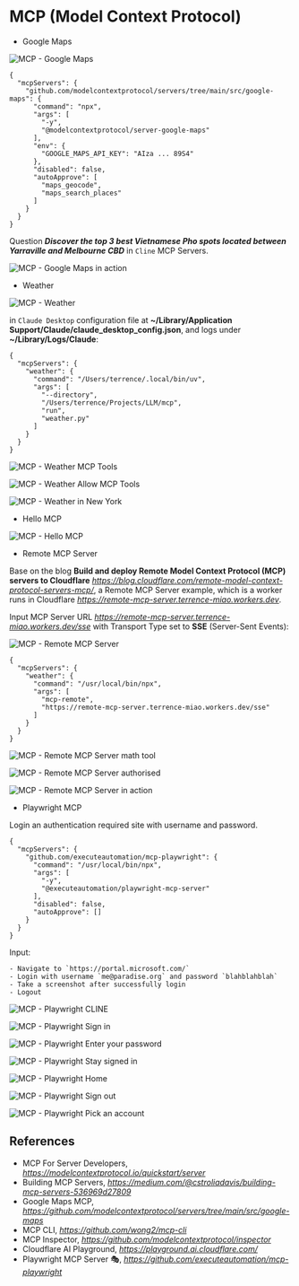 MCP (Model Context Protocol)
============================

- Google Maps

![MCP - Google Maps](MCP%20-%20Google%20Maps.png)

```
{
  "mcpServers": {
    "github.com/modelcontextprotocol/servers/tree/main/src/google-maps": {
      "command": "npx",
      "args": [
        "-y",
        "@modelcontextprotocol/server-google-maps"
      ],
      "env": {
        "GOOGLE_MAPS_API_KEY": "AIza ... 89S4"
      },
      "disabled": false,
      "autoApprove": [
        "maps_geocode",
        "maps_search_places"
      ]
    }
  }
}
```

Question _**Discover the top 3 best Vietnamese Pho spots located between Yarraville and Melbourne CBD**_ in `Cline` MCP Servers.

![MCP - Google Maps in action](MCP%20-%20Google%20Maps%20in%20action.png)

- Weather

![MCP - Weather](MCP%20-%20Weather.png)

in `Claude Desktop` configuration file at **~/Library/Application Support/Claude/claude_desktop_config.json**, and logs under **~/Library/Logs/Claude**:

```
{
  "mcpServers": {
    "weather": {
      "command": "/Users/terrence/.local/bin/uv",
      "args": [
        "--directory",
        "/Users/terrence/Projects/LLM/mcp",
        "run",
        "weather.py"
      ]
    }
  }
}
```
![MCP - Weather MCP Tools](MCP%20-%20Weather%20MCP%20Tools.png)

![MCP - Weather Allow MCP Tools](MCP%20-%20Weather%20Allow%20MCP%20Tools.png)

![MCP - Weather in New York](MCP%20-%20Weather%20in%20New%20York.png)

- Hello MCP

![MCP - Hello MCP](MCP%20-%20Hello%20MCP.png)

- Remote MCP Server

Base on the blog **Build and deploy Remote Model Context Protocol (MCP) servers to Cloudflare** _https://blog.cloudflare.com/remote-model-context-protocol-servers-mcp/_, a Remote MCP Server example, which is a worker runs in Cloudflare _https://remote-mcp-server.terrence-miao.workers.dev_.

Input MCP Server URL _https://remote-mcp-server.terrence-miao.workers.dev/sse_ with Transport Type set to **SSE** (Server-Sent Events):

![MCP - Remote MCP Server](MCP%20-%20Remote%20MCP%20Server.png)

```
{
  "mcpServers": {
    "weather": {
      "command": "/usr/local/bin/npx",
      "args": [
        "mcp-remote",
        "https://remote-mcp-server.terrence-miao.workers.dev/sse"
      ]
    }
  }
}
```

![MCP - Remote MCP Server math tool](MCP%20-%20Remote%20MCP%20Server%20math%20tool.png)

![MCP - Remote MCP Server authorised](MCP%20-%20Remote%20MCP%20Server%20authorised.png)

![MCP - Remote MCP Server in action](MCP%20-%20Remote%20MCP%20Server%20in%20action.png)

- Playwright MCP

Login an authentication required site with username and password.

```
{
  "mcpServers": {
    "github.com/executeautomation/mcp-playwright": {
      "command": "/usr/local/bin/npx",
      "args": [
        "-y",
        "@executeautomation/playwright-mcp-server"
      ],
      "disabled": false,
      "autoApprove": []
    }
  }
}
```

Input:

```
- Navigate to `https://portal.microsoft.com/`
- Login with username `me@paradise.org` and password `blahblahblah`
- Take a screenshot after successfully login
- Logout
```
![MCP - Playwright CLINE](MCP%20-%20Playwright%20CLINE.png)

![MCP - Playwright Sign in](MCP%20-%20Playwright%20Sign%20in.png)

![MCP - Playwright Enter your password](MCP%20-%20Playwright%20Password%20input.png)

![MCP - Playwright Stay signed in](MCP%20-%20Playwright%20Stay%20in.png)

![MCP - Playwright Home](MCP%20-%20Playwright%20Home.png)

![MCP - Playwright Sign out](MCP%20-%20Playwright%20Sign%20out.png)

![MCP - Playwright Pick an account](MCP%20-%20Playwright%20Pick.png)


References
----------

- MCP For Server Developers, _https://modelcontextprotocol.io/quickstart/server_
- Building MCP Servers, _https://medium.com/@cstroliadavis/building-mcp-servers-536969d27809_
- Google Maps MCP, _https://github.com/modelcontextprotocol/servers/tree/main/src/google-maps_
- MCP CLI, _https://github.com/wong2/mcp-cli_
- MCP Inspector, _https://github.com/modelcontextprotocol/inspector_
- Cloudflare AI Playground, _https://playground.ai.cloudflare.com/_
- Playwright MCP Server 🎭, _https://github.com/executeautomation/mcp-playwright_